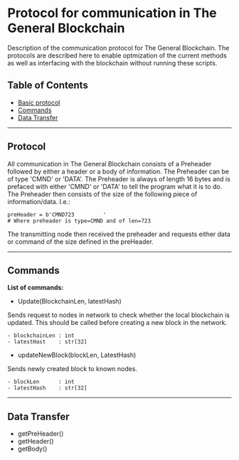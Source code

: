 # Protocol for communication in The General Blockchain

Description of the communication protocol for The General Blockchain.
The protocols are described here to enable optmization of the current methods as well as interfacing with the blockchain without running these scripts.

## Table of Contents

- [Basic protocol](#protocol)
- [Commands](#commands)
- [Data Transfer](#Data-transfer)

---

## Protocol

All communication in The General Blockchain consists of a Preheader followed by either a header or a body of information. The Preheader can be of type 'CMND' or 'DATA'. The Preheader is always of length 16 bytes and is prefaced with either 'CMND' or 'DATA' to tell the program what it is to do. The Preheader then consists of the size of the following piece of information/data. I.e.:

    preHeader = b'CMND723         '
    # Where preheader is type=CMND and of len=723

The transmitting node then received the preheader and requests either data or command of the size defined in the preHeader.

---

## Commands

**List of commands:**

- Update(BlockchainLen, latestHash)

Sends request to nodes in network to check whether the local blockchain is updated. This should be called before creating a new block in the network.

    - blockchainLen : int
    - latestHast    : str[32]

- updateNewBlock(blockLen, LatestHash)

Sends newly created block to known nodes.

    - blockLen      : int
    - latestHash    : str[32]

---

## Data Transfer

- getPreHeader()
- getHeader()
- getBody()
